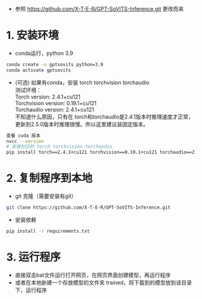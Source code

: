 - 参照 https://github.com/X-T-E-R/GPT-SoVITS-Inference.git 更改而来
# 1. 安装环境
  - conda运行，python 3.9
  ``` sh
  conda create -n gptsovits python=3.9
  conda activate gptsovits
  ``` 

  - (可选) 如果有conda，安装 torch torchvision torchaudio  
    测试环境：  
    Torch version: 2.4.1+cu121  
    Torchvision version: 0.19.1+cu121  
    Torchaudio version: 2.4.1+cu121  
    不知道什么原因，只有在 torch和torchaudio是2.4.1版本时推理速度才正常，更新到2.5.0版本时推理很慢。所以这里建议装固定版本。  
  ``` sh
  查看 cuda 版本
  nvcc --version
  # 安装对应的 torch torchvision torchaudio
  pip install torch==2.4.1+cu121 torchvision==0.19.1+cu121 torchaudio==2.4.1+cu121 --extra-index-url https://download.pytorch.org/whl/cu121
  ```

# 2. 复制程序到本地
  - git 克隆（需要安装有git）
  ``` sh
  git clone https://github.com/X-T-E-R/GPT-SoVITS-Inference.git
  ```

  - 安装依赖
  ``` sh
  pip install -r requirements.txt
  ```

# 3. 运行程序
  - 直接双击bat文件运行打开网页，在网页界面创建模型，再运行程序
  - 或者在本地新建一个存放模型的文件夹 trained，将下载到的模型放到该目录下，运行程序
